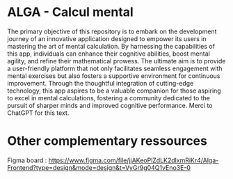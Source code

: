 # ALGA - Calcul mental

The primary objective of this repository is to embark on the development journey of an innovative application designed to empower its users in mastering the art of mental calculation. By harnessing the capabilities of this app, individuals can enhance their cognitive abilities, boost mental agility, and refine their mathematical prowess. The ultimate aim is to provide a user-friendly platform that not only facilitates seamless engagement with mental exercises but also fosters a supportive environment for continuous improvement. Through the thoughtful integration of cutting-edge technology, this app aspires to be a valuable companion for those aspiring to excel in mental calculations, fostering a community dedicated to the pursuit of sharper minds and improved cognitive performance. Merci to ChatGPT for this text.

# Other complementary ressources

Figma board : https://www.figma.com/file/jjAKeoPlZdLK2dlxmRiKr4/Alga-Frontend?type=design&mode=design&t=VyGr9g04Q1vEno3E-0
